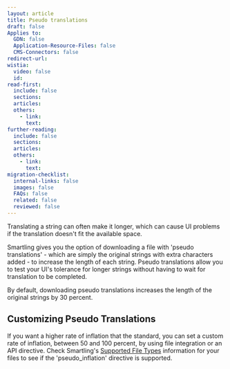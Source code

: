 ```yaml
---
layout: article
title: Pseudo translations
draft: false
Applies to:
  GDN: false
  Application-Resource-Files: false
  CMS-Connectors: false
redirect-url:
wistia:
  video: false
  id:
read-first:
  include: false
  sections:
  articles:
  others:
    - link:
      text:
further-reading:
  include: false
  sections:
  articles:
  others:
    - link:
      text:
migration-checklist:
  internal-links: false
  images: false
  FAQs: false
  related: false
  reviewed: false
---
```



Translating a string can often make it longer, which can cause UI problems if the translation doesn't fit the available space.

Smartling gives you the option of downloading a file with 'pseudo translations' - which are simply the original strings with extra characters added - to increase the length of each string. Pseudo translations allow you to test your UI's tolerance for longer strings without having to wait for translation to be completed.

By default, downloading pseudo translations increases the length of the original strings by 30 percent.

## Customizing Pseudo Translations

If you want a higher rate of inflation that the standard, you can set a custom rate of inflation, between 50 and 100 percent, by using file integration or an API directive. Check Smartling's [Supported File Types](http://docs.smartling.com/pages/supported-file-types/) information for your files to see if the 'pseudo_inflation' directive is supported.
